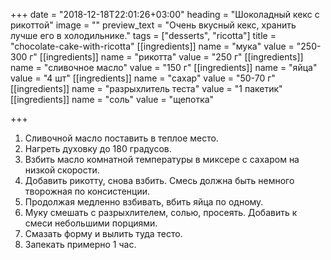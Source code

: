 +++
date = "2018-12-18T22:01:26+03:00"
heading = "Шоколадный кекс с рикоттой"
image = ""
preview_text = "Очень вкусный кекс, хранить лучше его в холодильнике."
tags = ["desserts", "ricotta"]
title = "chocolate-cake-with-ricotta"
[[ingredients]]
name = "мука"
value = "250-300 г"
[[ingredients]]
name = "рикотта"
value = "250 г"
[[ingredients]]
name = "сливочное масло"
value = "150 г"
[[ingredients]]
name = "яйца"
value = "4 шт"
[[ingredients]]
name = "сахар"
value = "50-70 г"
[[ingredients]]
name = "разрыхлитель теста"
value = "1 пакетик"
[[ingredients]]
name = "соль"
value = "щепотка"

+++
1. Сливочной масло поставить в теплое место.
2. Нагреть духовку до 180 градусов.
3. Взбить масло комнатной температуры в миксере с сахаром на низкой скорости.
4. Добавить рикотту, снова взбить. Смесь должна быть немного творожная по консистенции.
5. Продолжая медленно взбивать, вбить яйца по одному.
6. Муку смешать с разрыхлителем, солью, просеять. Добавить к смеси небольшими порциями.
7. Смазать форму и вылить туда тесто.
8. Запекать примерно 1 час.